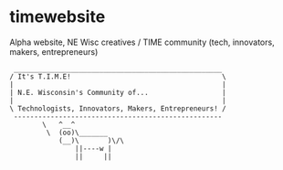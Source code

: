 # timewebsite
Alpha website, NE Wisc creatives / TIME community (tech, innovators, makers, entrepreneurs)

```
 ___________________________________________________
/ It's T.I.M.E!                                     \
|                                                   |
| N.E. Wisconsin's Community of...                  |
|                                                   |
\ Technologists, Innovators, Makers, Entrepreneurs! /
 ---------------------------------------------------
        \   ^__^
         \  (oo)\_______
            (__)\       )\/\
                ||----w |
                ||     ||

```
